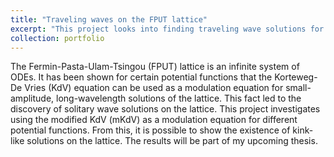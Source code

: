 ```yaml
---
title: "Traveling waves on the FPUT lattice"
excerpt: "This project looks into finding traveling wave solutions for the FPUT and investigating how the mKdV can be used a modulation equation for such solutions."
collection: portfolio
---
```


The Fermin-Pasta-Ulam-Tsingou (FPUT) lattice is an infinite system of ODEs. It has been shown for certain potential functions that the Korteweg-De Vries (KdV) equation can be used as a modulation equation for small-amplitude, long-wavelength solutions of the lattice. This fact led to the discovery of solitary wave solutions on the lattice. This project investigates using the modified KdV (mKdV) as a modulation equation for different potential functions. From this, it is possible to show the existence of kink-like solutions on the lattice. The results will be part of my upcoming thesis.